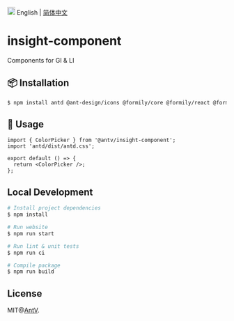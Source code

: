 <img src="https://gw.alipayobjects.com/zos/antfincdn/R8sN%24GNdh6/language.svg" width="18"> English | [简体中文](./README.md)

# insight-component

Components for GI & LI

## 📦 Installation

```bash
$ npm install antd @ant-design/icons @formily/core @formily/react @formily/antd @antv/insight-component
```

## 🔨 Usage

```tsx
import { ColorPicker } from '@antv/insight-component';
import 'antd/dist/antd.css';

export default () => {
  return <ColorPicker />;
};
```

## Local Development

```bash
# Install project dependencies
$ npm install

# Run website
$ npm run start

# Run lint & unit tests
$ npm run ci

# Compile package
$ npm run build
```

## License

MIT@[AntV](https://github.com/antvis).

